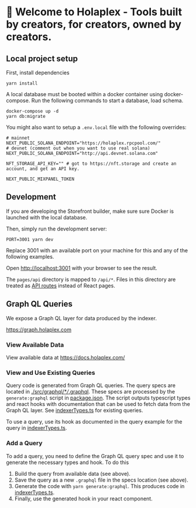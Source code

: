 # 👋 Welcome to Holaplex - Tools built by creators, for creators, owned by creators.

## Local project setup

First, install dependencies

```
yarn install
```

A local database must be booted within a docker container using
docker-compose. Run the following commands to start a database, load schema.

```
docker-compose up -d
yarn db:migrate
```

You might also want to setup a `.env.local` file with the following overrides:

```env
# mainnet
NEXT_PUBLIC_SOLANA_ENDPOINT="https://holaplex.rpcpool.com/"
# devnet (comment out when you want to use real solana)
NEXT_PUBLIC_SOLANA_ENDPOINT="http://api.devnet.solana.com"

NFT_STORAGE_API_KEY="" # got to https://nft.storage and create an account, and get an API key.

NEXT_PUBLIC_MIXPANEL_TOKEN
```

## Development

If you are developing the Storefront builder, make sure sure Docker is launched with the local database.

Then, simply run the development server:

```
PORT=3001 yarn dev
```

Replace 3001 with an available port on your machine for this and any of the following examples.

Open [http://localhost:3001](http://localhost:3001) with your browser to see the result.

The `pages/api` directory is mapped to `/api/*`. Files in this directory are treated as [API routes](https://nextjs.org/docs/api-routes/introduction) instead of React pages.

## Graph QL Queries

We expose a Graph QL layer for data produced by the indexer.

https://graph.holaplex.com

### View Available Data

View available data at https://docs.holaplex.com/

### View and Use Existing Queries

Query code is generated from Graph QL queries.
The query specs are located in [./src/graphql/\*_/_.graphql](./src/graphql/).
These specs are processed by the `generate:graphql` script in [package.json](./package.json).
The script outputs typescript types and react hooks with documentation that can be used to fetch data from
the Graph QL layer. See [indexerTypes.ts](./src/graphql/indexerTypes.ts) for existing queries.

To use a query, use its hook as documented in the query example for the query in [indexerTypes.ts](./src/graphql/indexerTypes.ts).

### Add a Query

To add a query, you need to define the Graph QL query spec and use it to generate the necessary
types and hook. To do this

1. Build the query from available data (see above).
1. Save the query as a new `.graphql` file in the specs location (see above).
1. Generate the code with `yarn generate:graphql`. This produces code in [indexerTypes.ts](./src/graphql/indexerTypes.ts).
1. Finally, use the generated hook in your react component.
